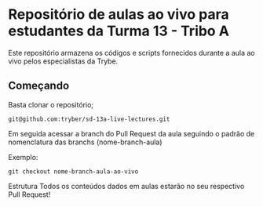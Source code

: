 # Repositório de aulas ao vivo para estudantes da Turma 13 - Tribo A

Este repositório armazena os códigos e scripts fornecidos durante a aula ao vivo pelos especialistas da Trybe.

## Começando

Basta clonar o repositório;

```
git@github.com:tryber/sd-13a-live-lectures.git
```

Em seguida acessar a branch do Pull Request da aula seguindo o padrão de nomenclatura das branchs (nome-branch-aula)

Exemplo:

```
git checkout nome-branch-aula-ao-vivo
```

Estrutura
Todos os conteúdos dados em aulas estarão no seu respectivo Pull Request!
